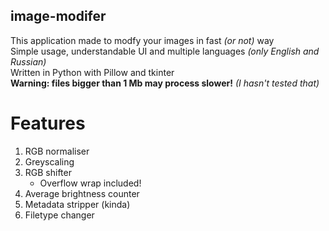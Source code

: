 ## image-modifer
This application made to modfy your images in fast _(or not)_ way<br >
Simple usage, understandable UI and multiple languages _(only English and Russian)_<br >
Written in Python with Pillow and tkinter<br >
**Warning: files bigger than 1 Mb may process slower!** _(I hasn't tested that)_<br >
# Features
1. RGB normaliser
2. Greyscaling
3. RGB shifter
   - Overflow wrap included!
4. Average brightness counter
5. Metadata stripper (kinda)
6. Filetype changer
